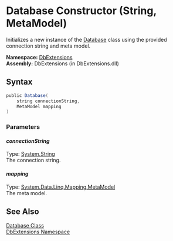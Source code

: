 Database Constructor (String, MetaModel)
========================================
Initializes a new instance of the [Database][1] class using the provided connection string and meta model.

**Namespace:** [DbExtensions][2]  
**Assembly:** DbExtensions (in DbExtensions.dll)

Syntax
------

```csharp
public Database(
	string connectionString,
	MetaModel mapping
)
```

### Parameters

#### *connectionString*
Type: [System.String][3]  
The connection string.

#### *mapping*
Type: [System.Data.Linq.Mapping.MetaModel][4]  
The meta model.


See Also
--------
[Database Class][1]  
[DbExtensions Namespace][2]  

[1]: README.md
[2]: ../README.md
[3]: http://msdn.microsoft.com/en-us/library/s1wwdcbf
[4]: http://msdn.microsoft.com/en-us/library/bb534568